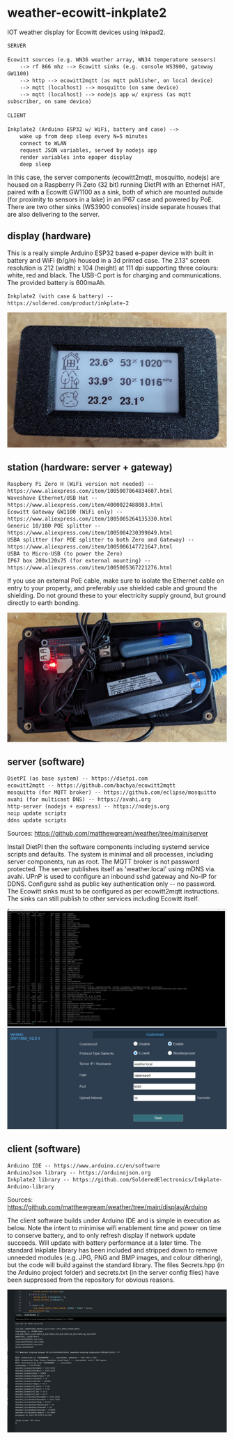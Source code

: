 
# weather-ecowitt-inkplate2

IOT weather display for Ecowitt devices using Inkpad2.

    SERVER
    
    Ecowitt sources (e.g. WN36 weather array, WN34 temperature sensors)
        --> rf 866 mhz --> Ecowitt sinks (e.g. console WS3900, gateway GW1100)
        --> http --> ecowitt2mqtt (as mqtt publisher, on local device)
        --> mqtt (localhost) --> mosquitto (on same device)
        --> mqtt (localhost) --> nodejs app w/ express (as mqtt subscriber, on same device)

    CLIENT
    
    Inkplate2 (Arduino ESP32 w/ WiFi, battery and case) -->
        wake up from deep sleep every N=5 minutes
        connect to WLAN
        request JSON variables, served by nodejs app
        render variables into epaper display
        deep sleep

In this case, the server components (ecowitt2mqtt, mosquitto, nodejs) are housed on a Raspberry Pi Zero (32 bit)
running DietPI with an Ethernet HAT, paired with a Ecowitt GW1100 as a sink, both of which are mounted outside
(for proximity to sensors in a lake) in an IP67 case and powered by PoE. There are two other sinks (WS3900 consoles)
inside separate houses that are also delivering to the server.

## display (hardware)

This is a really simple Arduino ESP32 based e-paper device with built in battery and WiFi (b/g/n) housed in a 3d printed
case. The 2.13" screen resolution is 212 (width) x 104 (height) at 111 dpi supporting three colours: white, 
red and black. The USB-C port is for charging and communications. The provided battery is 600maAh.

    Inkplate2 (with case & battery) -- https://soldered.com/product/inkplate-2

![Display](images/display.jpg)

## station (hardware: server + gateway)

    Raspbery Pi Zero H (WiFi version not needed) -- https://www.aliexpress.com/item/1005007064834607.html
    Waveshave Ethernet/USB Hat -- https://www.aliexpress.com/item/4000022488083.html
    Ecowitt Gateway GW1100 (WiFi only) -- https://www.aliexpress.com/item/1005005264135330.html
    Generic 10/100 POE splitter --  https://www.aliexpress.com/item/1005004230399849.html
    USBA splitter (for POE splitter to both Zero and Gateway) -- https://www.aliexpress.com/item/1005006147721647.html
    USBA to Micro-USB (to power the Zero)
    IP67 box 200x120x75 (for external mounting) -- https://www.aliexpress.com/item/1005005367221276.html

If you use an external PoE cable, make sure to isolate the Ethernet cable on entry to your property,
and preferably use shielded cable and ground the shielding. Do not ground these to your electricity supply
ground, but ground directly to earth bonding.

![Station](images/station.jpg)

## server (software)

    DietPI (as base system) -- https://dietpi.com
    ecowitt2mqtt -- https://github.com/bachya/ecowitt2mqtt
    mosquitto (for MQTT broker) -- https://github.com/eclipse/mosquitto
    avahi (for multicast DNS) -- https://avahi.org
    http-server (nodejs + express) -- https://nodejs.org
    noip update scripts
    ddns update scripts

Sources: https://github.com/matthewgream/weather/tree/main/server

Install DietPI then the software components including systemd service scripts and defaults. The system is minimal
and all processes, including server components, run as root. The MQTT broker is not password protected. The server publishes itself 
as 'weather.local' using mDNS via. avahi. UPnP is used to configure an inbound sshd gateway and No-IP for DDNS. Configure sshd as public
key authentication only -- no password. The Ecowitt sinks must to be configured as per ecowitt2mqtt instructions. The sinks can still
publish to other services including Ecowitt itself.

![Server](images/server.jpg)
![Server](images/ecowitt.jpg)

## client (software)

    Arduino IDE -- https://www.arduino.cc/en/software
    ArduinoJson library -- https://arduinojson.org
    Inkplate2 library -- https://github.com/SolderedElectronics/Inkplate-Arduino-library

Sources: https://github.com/matthewgream/weather/tree/main/display/Arduino

The client software builds under Arduino IDE and is simple in execution as below. Note the intent to minimise wifi enablement time
and power on time to conserve battery, and to only refresh display if network update succeeds. Will update with battery performance at
a later time. The standard Inkplate library has been included and stripped down to remove unneeded modules (e.g. JPG, PNG and BMP
images, and colour dithering), but the code will build against the standard library. The files Secrets.hpp (in the Arduino project
folder) and secrets.txt (in the server config files) have been suppressed from the repository for obvious reasons.

![Client](images/client.jpg)

